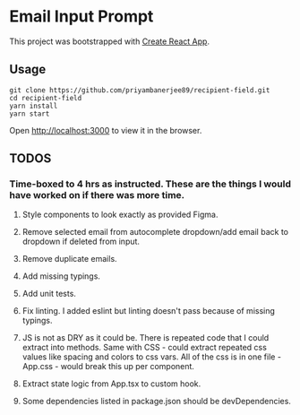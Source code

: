# Email Input Prompt

This project was bootstrapped with [Create React App](https://github.com/facebook/create-react-app).
## Usage

```
git clone https://github.com/priyambanerjee89/recipient-field.git
cd recipient-field
yarn install
yarn start
```

Open [http://localhost:3000](http://localhost:3000) to view it in the browser.

## TODOS

### Time-boxed to 4 hrs as instructed. These are the things I would have worked on if there was more time.

1. Style components to look exactly as provided Figma.

2. Remove selected email from autocomplete dropdown/add email back to dropdown if deleted from input.

3. Remove duplicate emails.

4. Add missing typings.

5. Add unit tests.

6. Fix linting. I added eslint but linting doesn't pass because of missing typings.

7. JS is not as DRY as it could be. There is repeated code that I could extract into methods. Same with CSS - could extract repeated css values like spacing and colors to css vars. All of the css is in one file - App.css - would break this up per component.

8. Extract state logic from App.tsx to custom hook.

9. Some dependencies listed in package.json should be devDependencies.
